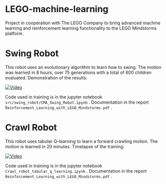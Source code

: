 # LEGO-machine-learning
Project in cooperation with The LEGO Company to bring advanced machine learning and reinforcement learning functionality to the LEGO Mindstorms platform.

# Swing Robot
This robot uses an evolutionary algorithm to learn how to swing. The motion was learned in 8 hours, over 75 generations with a total of 600 children evaluated. Demonstration of the results:

[![Video](https://img.youtube.com/vi/6yY9P5vG-nA/hqdefault.jpg)](https://youtu.be/6yY9P5vG-nA)

Code used in training is in the jupyter notebook `src/swing_robot/CMA_Swing_Robot.ipynb` . Documentation in the report `Reinforcement_Learning_with_LEGO_Mindstorms.pdf` .

# Crawl Robot
This robot uses tabular Q-learning to learn a forward crawling motion. The motion is learned in 20 minutes. Timelapse of the training:

[![Video](https://img.youtube.com/vi/NUTv-oNWEYo/hqdefault.jpg)](https://youtu.be/NUTv-oNWEYo)

Code used in training is in the jupyter notebook `Crawl_robot_tabular_q_learning.ipynb` . Documentation in the report `Reinforcement_Learning_with_LEGO_Mindstorms.pdf` .

